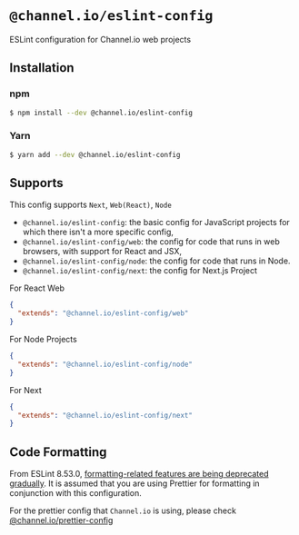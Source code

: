 # `@channel.io/eslint-config`

ESLint configuration for Channel.io web projects

## Installation

### npm

```sh
$ npm install --dev @channel.io/eslint-config
```

### Yarn

```sh
$ yarn add --dev @channel.io/eslint-config
```

## Supports

This config supports `Next`, `Web(React)`, `Node`

- `@channel.io/eslint-config`: the basic config for JavaScript projects for which there isn't a more specific config,
- `@channel.io/eslint-config/web`: the config for code that runs in web browsers, with support for React and JSX,
- `@channel.io/eslint-config/node`: the config for code that runs in Node.
- `@channel.io/eslint-config/next`: the config for Next.js Project

For React Web

```json
{
  "extends": "@channel.io/eslint-config/web"
}
```

For Node Projects

```json
{
  "extends": "@channel.io/eslint-config/node"
}
```

For Next

```json
{
  "extends": "@channel.io/eslint-config/next"
}
```

## Code Formatting

From ESLint 8.53.0, [formatting-related features are being deprecated gradually](https://eslint.org/blog/2023/10/deprecating-formatting-rules/). It is assumed that you are using Prettier for formatting in conjunction with this configuration.

For the prettier config that `Channel.io` is using, please check [@channel.io/prettier-config](../prettier-config/)
